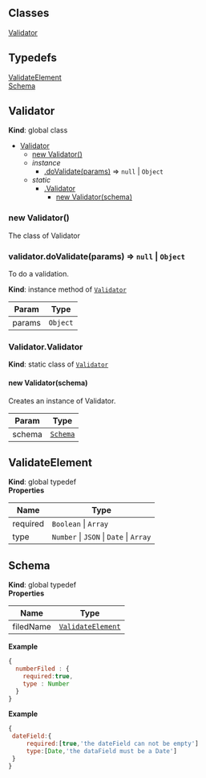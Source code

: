 ## Classes

<dl>
<dt><a href="#Validator">Validator</a></dt>
<dd></dd>
</dl>

## Typedefs

<dl>
<dt><a href="#ValidateElement">ValidateElement</a></dt>
<dd></dd>
<dt><a href="#Schema">Schema</a></dt>
<dd></dd>
</dl>

<a name="Validator"></a>

## Validator
**Kind**: global class  

* [Validator](#Validator)
    * [new Validator()](#new_Validator_new)
    * _instance_
        * [.doValidate(params)](#Validator+doValidate) ⇒ <code>null</code> \| <code>Object</code>
    * _static_
        * [.Validator](#Validator.Validator)
            * [new Validator(schema)](#new_Validator.Validator_new)

<a name="new_Validator_new"></a>

### new Validator()
The class of Validator

<a name="Validator+doValidate"></a>

### validator.doValidate(params) ⇒ <code>null</code> \| <code>Object</code>
To do a validation.

**Kind**: instance method of [<code>Validator</code>](#Validator)  

| Param | Type |
| --- | --- |
| params | <code>Object</code> | 

<a name="Validator.Validator"></a>

### Validator.Validator
**Kind**: static class of [<code>Validator</code>](#Validator)  
<a name="new_Validator.Validator_new"></a>

#### new Validator(schema)
Creates an instance of Validator.


| Param | Type |
| --- | --- |
| schema | [<code>Schema</code>](#Schema) | 

<a name="ValidateElement"></a>

## ValidateElement
**Kind**: global typedef  
**Properties**

| Name | Type |
| --- | --- |
| required | <code>Boolean</code> \| <code>Array</code> | 
| type | <code>Number</code> \| <code>JSON</code> \| <code>Date</code> \| <code>Array</code> | 

<a name="Schema"></a>

## Schema
**Kind**: global typedef  
**Properties**

| Name | Type |
| --- | --- |
| filedName | [<code>ValidateElement</code>](#ValidateElement) | 

**Example**  
```javascript{  numberFiled : {    required:true,    type : Number  }}```
**Example**  
```javascript{ dateField:{     required:[true,'the dateField can not be empty']     type:[Date,'the dataField must be a Date'] }}```
